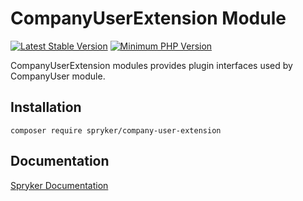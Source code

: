 # CompanyUserExtension Module
[![Latest Stable Version](https://poser.pugx.org/spryker/company-user-extension/v/stable.svg)](https://packagist.org/packages/spryker/company-user-extension)
[![Minimum PHP Version](https://img.shields.io/badge/php-%3E%3D%208.2-8892BF.svg)](https://php.net/)

CompanyUserExtension modules provides plugin interfaces used by CompanyUser module.

## Installation

```
composer require spryker/company-user-extension
```

## Documentation

[Spryker Documentation](https://docs.spryker.com)
